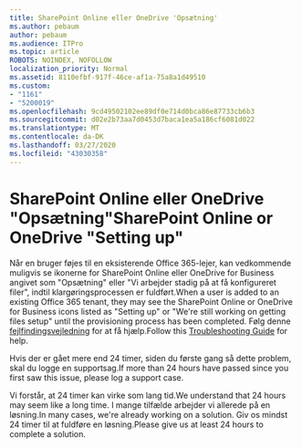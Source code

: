 ```yaml
---
title: SharePoint Online eller OneDrive 'Opsætning'
ms.author: pebaum
author: pebaum
ms.audience: ITPro
ms.topic: article
ROBOTS: NOINDEX, NOFOLLOW
localization_priority: Normal
ms.assetid: 8110efbf-917f-46ce-af1a-75a8a1d49510
ms.custom:
- "1161"
- "5200019"
ms.openlocfilehash: 9cd49502102ee89df0e714d0bca86e87733cb6b3
ms.sourcegitcommit: d02e2b73aa7d0453d7baca1ea5a186cf6081d022
ms.translationtype: MT
ms.contentlocale: da-DK
ms.lasthandoff: 03/27/2020
ms.locfileid: "43030358"
---
```

# <a name="sharepoint-online-or-onedrive-setting-up"></a><span data-ttu-id="fac37-102">SharePoint Online eller OneDrive "Opsætning"</span><span class="sxs-lookup"><span data-stu-id="fac37-102">SharePoint Online or OneDrive "Setting up"</span></span>

<span data-ttu-id="fac37-103">Når en bruger føjes til en eksisterende Office 365-lejer, kan vedkommende muligvis se ikonerne for SharePoint Online eller OneDrive for Business angivet som "Opsætning" eller "Vi arbejder stadig på at få konfigureret filer", indtil klargøringsprocessen er fuldført.</span><span class="sxs-lookup"><span data-stu-id="fac37-103">When a user is added to an existing Office 365 tenant, they may see the SharePoint Online or OneDrive for Business icons listed as "Setting up" or "We're still working on getting files setup" until the provisioning process has been completed.</span></span> <span data-ttu-id="fac37-104">Følg denne [fejlfindingsvejledning](https://docs.microsoft.com/sharepoint/support/sites/troubleshooting-guide-for-sites-stopped-at-provisioning) for at få hjælp.</span><span class="sxs-lookup"><span data-stu-id="fac37-104">Follow this [Troubleshooting Guide](https://docs.microsoft.com/sharepoint/support/sites/troubleshooting-guide-for-sites-stopped-at-provisioning) for help.</span></span>

<span data-ttu-id="fac37-105">Hvis der er gået mere end 24 timer, siden du første gang så dette problem, skal du logge en supportsag.</span><span class="sxs-lookup"><span data-stu-id="fac37-105">If more than 24 hours have passed since you first saw this issue, please log a support case.</span></span>

<span data-ttu-id="fac37-106">Vi forstår, at 24 timer kan virke som lang tid.</span><span class="sxs-lookup"><span data-stu-id="fac37-106">We understand that 24 hours may seem like a long time.</span></span> <span data-ttu-id="fac37-107">I mange tilfælde arbejder vi allerede på en løsning.</span><span class="sxs-lookup"><span data-stu-id="fac37-107">In many cases, we're already working on a solution.</span></span> <span data-ttu-id="fac37-108">Giv os mindst 24 timer til at fuldføre en løsning.</span><span class="sxs-lookup"><span data-stu-id="fac37-108">Please give us at least 24 hours to complete a solution.</span></span>
